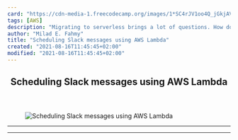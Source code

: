 ```yaml
---
card: "https://cdn-media-1.freecodecamp.org/images/1*SC4rJV1oo4Q_jGkjAVwuwA.png"
tags: [AWS]
description: "Migrating to serverless brings a lot of questions. How do you"
author: "Milad E. Fahmy"
title: "Scheduling Slack messages using AWS Lambda"
created: "2021-08-16T11:45:45+02:00"
modified: "2021-08-16T11:45:45+02:00"
---
```

<div class="site-wrapper">
<main id="site-main" class="site-main outer">
<div class="inner">
<article class="post-full post tag-aws tag-technology tag-programming tag-web-development tag-tech ">
<header class="post-full-header">
<h1 class="post-full-title">Scheduling Slack messages using AWS Lambda</h1>
</header>
<figure class="post-full-image">
<picture>
<source media="(max-width: 700px)" sizes="1px" srcset="data:image/gif;base64,R0lGODlhAQABAIAAAAAAAP///yH5BAEAAAAALAAAAAABAAEAAAIBRAA7 1w">
<source media="(min-width: 701px)" sizes="(max-width: 800px) 400px,
(max-width: 1170px) 700px,
1400px" srcset="https://cdn-media-1.freecodecamp.org/images/1*SC4rJV1oo4Q_jGkjAVwuwA.png 300w,
https://cdn-media-1.freecodecamp.org/images/1*SC4rJV1oo4Q_jGkjAVwuwA.png 600w,
https://cdn-media-1.freecodecamp.org/images/1*SC4rJV1oo4Q_jGkjAVwuwA.png 1000w,
https://cdn-media-1.freecodecamp.org/images/1*SC4rJV1oo4Q_jGkjAVwuwA.png 2000w">
<img onerror="this.style.display='none'" src="https://cdn-media-1.freecodecamp.org/images/1*SC4rJV1oo4Q_jGkjAVwuwA.png" alt="Scheduling Slack messages using AWS Lambda">
</picture>
</figure>
<section class="post-full-content">
<div class="post-content">
</div>
<hr>
<hr>
</section>
</article>
</div>
</main>
</div>
<!-- Google Tag Manager (noscript) -->
<!-- End Google Tag Manager (noscript) -->
